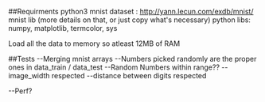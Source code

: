 ##Requirments
python3
mnist dataset : http://yann.lecun.com/exdb/mnist/
mnist lib (more details on that, or just copy what's necessary)
python libs: numpy, matplotlib, termcolor, sys


Load all the data to memory so atleast 12MB of RAM

##Tests
--Merging mnist arrays
--Numbers picked randomly are the proper ones in data_train / data_test
--Random Numbers within range??
--image_width respected
--distance between digits respected


--Perf?
